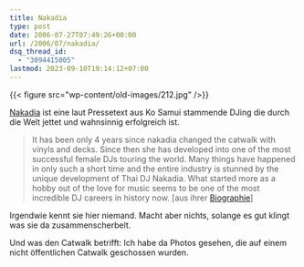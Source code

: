 ```yaml
---
title: Nakadia
type: post
date: 2006-07-27T07:49:26+00:00
url: /2006/07/nakadia/
dsq_thread_id:
  - "3094415005"
lastmod: 2023-09-10T19:14:12+07:00
---
```

{{< figure src="wp-content/old-images/212.jpg" />}}

[Nakadia][1] ist eine laut Pressetext aus Ko Samui stammende DJing die durch die Welt jettet und wahnsinnig erfolgreich ist.

> It has been only 4 years since nakadia changed the catwalk with vinyls and decks. Since then she has developed into one of the most successful female DJs touring the world. Many things have happened in only such a short time and the entire industry is stunned by the unique development of Thai DJ Nakadia. What started more as a hobby out of the love for music seems to be one of the most incredible DJ careers in history now. [aus ihrer [Biographie][2]]

Irgendwie kennt sie hier niemand. Macht aber nichts, solange es gut klingt was sie da zusammenscherbelt.

Und was den Catwalk betrifft: Ich habe da Photos gesehen, die auf einem nicht öffentlichen Catwalk geschossen wurden.

 [1]: http://www.nakadia.com/
 [2]: http://www.nakadia.com/bio.htm
